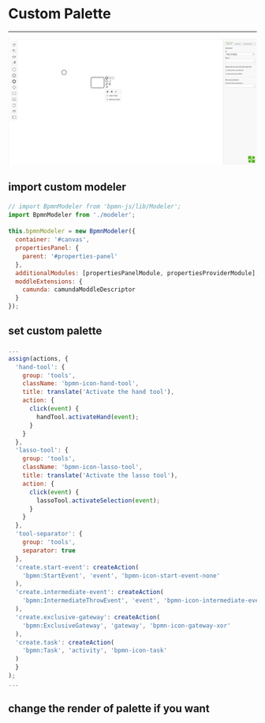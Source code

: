 # Custom Palette

------

![此处输入图片的描述][1]

## import custom modeler

```js
// import BpmnModeler from 'bpmn-js/lib/Modeler';
import BpmnModeler from './modeler';

this.bpmnModeler = new BpmnModeler({
  container: '#canvas',
  propertiesPanel: {
    parent: '#properties-panel'
  },
  additionalModules: [propertiesPanelModule, propertiesProviderModule],
  moddleExtensions: {
    camunda: camundaModdleDescriptor
  }
});
```

## set custom palette

```js
...
assign(actions, {
  'hand-tool': {
    group: 'tools',
    className: 'bpmn-icon-hand-tool',
    title: translate('Activate the hand tool'),
    action: {
      click(event) {
        handTool.activateHand(event);
      }
    }
  },
  'lasso-tool': {
    group: 'tools',
    className: 'bpmn-icon-lasso-tool',
    title: translate('Activate the lasso tool'),
    action: {
      click(event) {
        lassoTool.activateSelection(event);
      }
    }
  },
  'tool-separator': {
    group: 'tools',
    separator: true
  },
  'create.start-event': createAction(
    'bpmn:StartEvent', 'event', 'bpmn-icon-start-event-none'
  ),
  'create.intermediate-event': createAction(
    'bpmn:IntermediateThrowEvent', 'event', 'bpmn-icon-intermediate-event-none'
  ),
  'create.exclusive-gateway': createAction(
    'bpmn:ExclusiveGateway', 'gateway', 'bpmn-icon-gateway-xor'
  ),
  'create.task': createAction(
    'bpmn:Task', 'activity', 'bpmn-icon-task'
  )
  }
);
...
```

## change the render of palette if you want




  [1]: https://raw.githubusercontent.com/imdwpeng/photoGallery/master/bpmn/custom_menu.png
